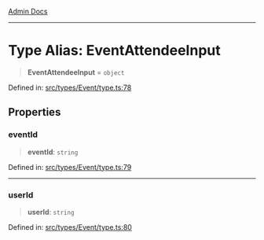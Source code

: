 [Admin Docs](/)

***

# Type Alias: EventAttendeeInput

> **EventAttendeeInput** = `object`

Defined in: [src/types/Event/type.ts:78](https://github.com/PalisadoesFoundation/talawa-admin/blob/main/src/types/Event/type.ts#L78)

## Properties

### eventId

> **eventId**: `string`

Defined in: [src/types/Event/type.ts:79](https://github.com/PalisadoesFoundation/talawa-admin/blob/main/src/types/Event/type.ts#L79)

***

### userId

> **userId**: `string`

Defined in: [src/types/Event/type.ts:80](https://github.com/PalisadoesFoundation/talawa-admin/blob/main/src/types/Event/type.ts#L80)
